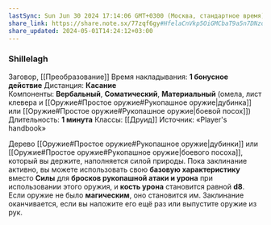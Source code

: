 ```yaml
---
lastSync: Sun Jun 30 2024 17:14:06 GMT+0300 (Москва, стандартное время)
share_link: https://share.note.sx/77zqf6gy#HfelaCnVkp5OiGMCbaT9a5n7DNzoEsXmmPAOfOwJDuQ
share_updated: 2024-05-01T14:24:12+03:00
---
```

### Shillelagh
Заговор, [[Преобразование]]
Время накладывания: **1 бонусное действие**
Дистанция: **Касание**
Компоненты: **Вербальный**, **Соматический**, **Материальный** (омела, лист клевера и [[Оружие#Простое оружие#Рукопашное оружие|дубинка]] или [[Оружие#Простое оружие#Рукопашное оружие|боевой посох]])
Длительность: **1 минута**
Классы: [[Друид]]
Источник: «Player's handbook»

Дерево [[Оружие#Простое оружие#Рукопашное оружие|дубинки]] или [[Оружие#Простое оружие#Рукопашное оружие|боевого посоха]], который вы держите, наполняется силой природы. Пока заклинание активно, вы можете использовать свою **базовую характеристику** вместо **Силы** для **бросков рукопашной атаки и урона** при использовании этого оружия, и **кость урона** становится равной **d8**. Если оружие не было **магическим**, оно становится им. Заклинание оканчивается, если вы наложите его ещё раз или выпустите оружие из рук.